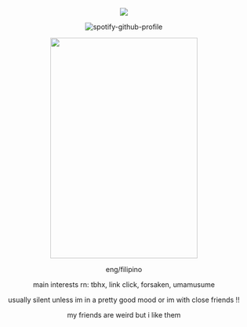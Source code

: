 <div align="center">

![](https://komarev.com/ghpvc/?username=weather-girl&label=raindrop&color=3aba8f)
  
![spotify-github-profile](https://spotify-github-profile.kittinanx.com/api/view?uid=0peo08kixd2cq5azcvpkxhvb5&cover_image=true&theme=natemoo-re&show_offline=false&background_color=121212&interchange=false&bar_color=76ade8&bar_color_cover=false)

<img src="https://github.com/user-attachments/assets/341e7a92-5df9-4baf-923d-86b783599b3c" width="300" height="450"/>

eng/filipino

main interests rn: tbhx, link click, forsaken, umamusume

usually silent unless im in a pretty good mood or im with close friends !!

my friends are weird but i like them
</div>
